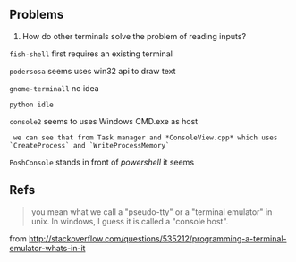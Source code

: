 ## Problems

1. How do other terminals solve the problem of reading inputs?
  
  `fish-shell` first requires an existing terminal

  `podersosa` seems uses win32 api to draw text

  `gnome-terminall` no idea

  `python idle`

  `console2` seems to uses Windows CMD.exe as host

     we can see that from Task manager and *ConsoleView.cpp* which uses `CreateProcess` and `WriteProcessMemory`

  `PoshConsole` stands in front of *powershell* it seems

## Refs

> you mean what we call a "pseudo-tty" or a "terminal emulator" in unix. In windows, I guess it is called a "console host". 

from http://stackoverflow.com/questions/535212/programming-a-terminal-emulator-whats-in-it

